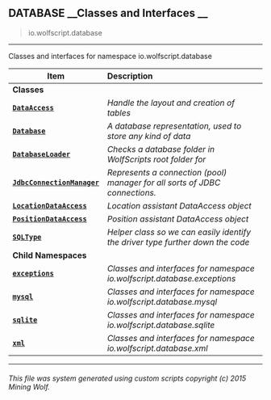 ## DATABASE __Classes and Interfaces __

>io.wolfscript.database

---

Classes and interfaces for namespace io.wolfscript.database

Item | Description   
--- | :--- 
__Classes__|
__[`DataAccess`](DataAccess.md)__ | _Handle the layout and creation of tables_ 
__[`Database`](Database.md)__ | _A database representation, used to store any kind of data_ 
__[`DatabaseLoader`](DatabaseLoader.md)__ | _Checks a database folder in WolfScripts root folder for_ 
__[`JdbcConnectionManager`](JdbcConnectionManager.md)__ | _Represents a connection (pool) manager for all sorts of JDBC connections._ 
__[`LocationDataAccess`](LocationDataAccess.md)__ | _Location assistant DataAccess object_ 
__[`PositionDataAccess`](PositionDataAccess.md)__ | _Position assistant DataAccess object_ 
__[`SQLType`](SQLType.md)__ | _Helper class so we can easily identify the driver type further down the code_ 
__Child Namespaces__|
__[`exceptions`](exceptions/0.md)__ | _Classes and interfaces for namespace io.wolfscript.database.exceptions_ 
__[`mysql`](mysql/0.md)__ | _Classes and interfaces for namespace io.wolfscript.database.mysql_ 
__[`sqlite`](sqlite/0.md)__ | _Classes and interfaces for namespace io.wolfscript.database.sqlite_ 
__[`xml`](xml/0.md)__ | _Classes and interfaces for namespace io.wolfscript.database.xml_ 



---



###### This file was system generated using custom scripts copyright (c) 2015 Mining Wolf.
	

